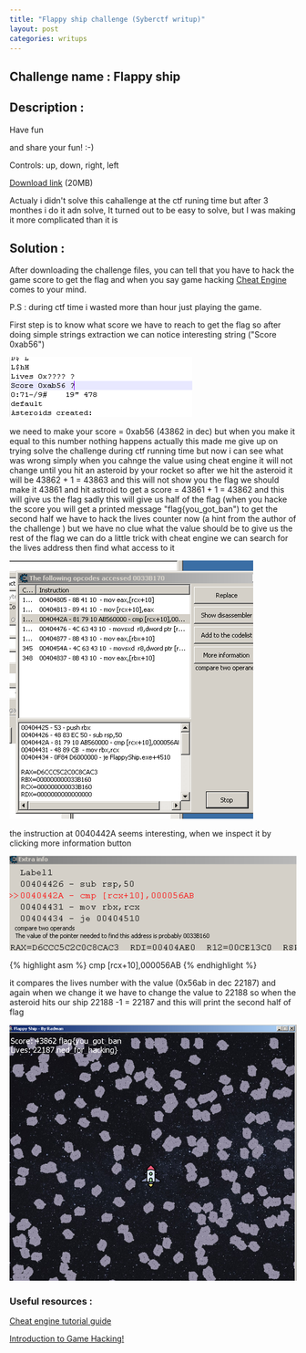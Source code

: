 ```yaml
---
title: "Flappy ship challenge (Syberctf writup)"
layout: post
categories: writups
---
```

## Challenge name : Flappy ship
## Description :  
Have fun

and share your fun! :-)

Controls: up, down, right, left

[Download link][download-link]  (20MB)




Actualy i didn't solve this cahallenge at the ctf runing time but after 3 monthes i do it adn solve, It turned out to be easy to solve, but I was making it more complicated than it is

## Solution :
After downloading the challenge files, you can tell that you have to hack the game score to get the flag and when you say game hacking  [Cheat Engine][weki-cheat] comes to your mind.

P.S : during ctf time i wasted more than hour just playing the game.

First step is to know what score we have to reach to get the flag so after doing simple strings extraction we can notice interesting string ("Score 0xab56")


![](/assets/images/flappy-ship/00.png?raw=true)

we need to make your score = 0xab56 (43862 in dec) but when you make it equal to this number nothing happens 
actually this made me give up on trying solve the challenge during ctf running time but now i can see what was wrong 
simply when you cahnge the value using cheat engine it will not change until you hit an asteroid by your rocket so after we hit the asteroid it will be 43862 + 1 = 43863 and this will not show you the flag 
we should make it 43861 and hit astroid to get a score = 43861 + 1 = 43862 and this will give us the flag 
sadly this will give us half of the flag (when you hacke the score you will get a printed message "flag{you_got_ban")
to get the second half we have to hack the lives counter now (a hint from the author of the challenge )
but we have no clue what the value should be to give us the rest of the flag 
we can do a little trick  with cheat engine 
we can search for the lives address then find what access to it

![](/assets/images/flappy-ship/01.png)

the instruction at 0040442A seems interesting, when we inspect it by clicking more information button 

![](/assets/images/flappy-ship/03.png)

{% highlight asm %}
cmp [rcx+10],000056AB
{% endhighlight %}

it compares the lives number with the value (0x56ab in dec 22187)
and again when we change it we have to change the value to 22188 so when the asteroid hits our ship 22188 -1 = 22187 and this will print the second half of flag 

![](/assets/images/flappy-ship/04.png)

### Useful resources :

[Cheat engine tutorial guide][ref1]

[Introduction to Game Hacking!][ref2]


[download-link]: https://drive.google.com/file/d/1w6QR70c2UwU6wtj-p8uq98usoJ4JQBkJ/view?usp=sharing
[weki-cheat]: https://en.wikipedia.org/wiki/Cheat_Engine

[ref1]: https://wiki.cheatengine.org/index.php?title=Tutorials:Cheat_Engine_Tutorial_Guide_x64
[ref2]: https://medium.com/ax1al/introduction-to-game-hacking-fb70e29de60f
